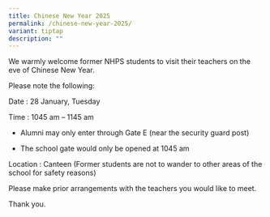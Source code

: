 ```yaml
---
title: Chinese New Year 2025
permalink: /chinese-new-year-2025/
variant: tiptap
description: ""
---
```

<p>We warmly welcome former NHPS students to visit their teachers on the
eve of Chinese New Year.</p>
<p>Please note the following:</p>
<p>Date : 28 January, Tuesday</p>
<p>Time : 1045 am – 1145 am</p>
<ul data-tight="true" class="tight">
<li>
<p>Alumni may only enter through Gate E (near the security guard post)</p>
</li>
<li>
<p>The school gate would only be opened at 1045 am</p>
</li>
</ul>
<p>Location : Canteen (Former students are not to wander to other areas of
the school for safety reasons)</p>
<p>Please make prior arrangements with the teachers you would like to meet.</p>
<p>Thank you.</p>